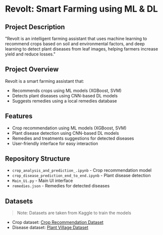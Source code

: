 # Revolt: Smart Farming using ML & DL 

## Project Description
"Revolt is an intelligent farming assistant that uses machine learning to recommend crops based on soil and environmental factors, and deep learning to detect plant diseases from leaf images, helping farmers increase yield and reduce losses."

##  Project Overview
Revolt is a smart farming assistant that:
- Recommends crops using ML models (XGBoost, SVM)
- Detects plant diseases using CNN-based DL models
- Suggests remedies using a local remedies database

## Features
- Crop recommendation using ML models (XGBoost, SVM)
- Plant disease detection using CNN-based DL models
- Remedies and treatments suggestions for detected diseases
- User-friendly interface for easy interaction

## Repository Structure
- `crop_analysis_and_prediction_.ipynb` - Crop recommendation model
- `crop_disease_prediction_end_to_end.ipynb` - Plant disease detection
- `Main_Ui.py` - Main UI interface
- `remedies.json` - Remedies for detected diseases

## Datasets
> Note: Datasets are taken from Kaggle to train the models  
- Crop dataset: [Crop Recommendation Dataset](https://www.kaggle.com/datasets/varshitanalluri/crop-recommendation-dataset)  
- Disease dataset: [Plant Village Dataset](https://www.kaggle.com/emmarex/plantdisease)


